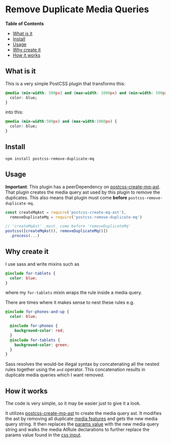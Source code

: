 # Remove Duplicate Media Queries

<!-- START doctoc generated TOC please keep comment here to allow auto update -->
<!-- DON'T EDIT THIS SECTION, INSTEAD RE-RUN doctoc TO UPDATE -->
**Table of Contents**

- [What is it](#what-is-it)
- [Install](#install)
- [Usage](#usage)
- [Why create it](#why-create-it)
- [How it works](#how-it-works)

<!-- END doctoc generated TOC please keep comment here to allow auto update -->

## What is it

This is a very simple PostCSS plugin that transforms this:

```css
@media (min-width: 500px) and (max-width: 1000px) and (min-width: 500px) {
  color: blue;
}
```

into this:

```css
@media (min-width:500px) and (max-width:1000px) {
  color: blue;
}
```

## Install

`npm install postcss-remove-duplicate-mq`


## Usage

**Important**: This plugin has a peerDependency on [postcss-create-mq-ast](https://github.com/olsonpm/postcss-create-mq-ast).  That
plugin creates the media query ast used by this plugin to remove the duplicates.
This also means that plugin must come **before** `postcss-remove-duplicate-mq`.

```js
const createMqAst = require('postcss-create-mq-ast'),
  removeDuplicateMq = require('postcss-remove-duplicate-mq')

// 'createMqAst' _must_ come before 'removeDuplicateMq'
postcss([createMqAst(), removeDuplicateMq()])
  .process(...)
```


## Why create it

I use sass and write mixins such as

```scss
@include for-tablets {
  color: blue;
}
```

where my `for-tablets` mixin wraps the rule inside a media query.

There are times where it makes sense to nest these rules e.g.

```scss
@include for-phones-and-up {
  color: blue;

  @include for-phones {
    background-color: red;
  }
  @include for-tablets {
    background-color: green;
  }
}
```

Sass resolves the would-be illegal syntax by concatenating all the nested rules
together using the `and` operator.  This concatenation results in duplicate
media queries which I want removed.


## How it works

The code is very simple, so it may be easier just to give it a look.

It utilizes [postcss-create-mq-ast](https://github.com/olsonpm/postcss-create-mq-ast)
to create the media query ast.  It modifies the ast by removing all duplicate
[media features](https://github.com/csstree/csstree/blob/master/docs/ast.md#mediafeature)
and gets the new media query string.  It then replaces the [params value](http://api.postcss.org/AtRule.html#params)
with the new media query string and walks the media AtRule declarations to
further replace the params value found in the [css input](http://api.postcss.org/Input.html#css).
